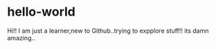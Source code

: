 # hello-world

Hi!!
I am just a learner,new to Github..trying to expplore stuff!!
its damn amazing..
